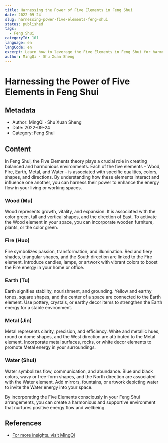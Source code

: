 ```yaml
---
title: Harnessing the Power of Five Elements in Feng Shui
date: 2022-09-24
slug: harnessing-power-five-elements-feng-shui
status: published
tags:
  - Feng Shui
categoryId: 101
language: en
langCode: en
excerpt: Learn how to leverage the Five Elements in Feng Shui for harmonious energy flow.
author: MingQi · Shu Xuan Sheng
---
```


# Harnessing the Power of Five Elements in Feng Shui

## Metadata
- Author: MingQi · Shu Xuan Sheng
- Date: 2022-09-24
- Category: Feng Shui

## Content
In Feng Shui, the Five Elements theory plays a crucial role in creating balanced and harmonious environments. Each of the five elements – Wood, Fire, Earth, Metal, and Water – is associated with specific qualities, colors, shapes, and directions. By understanding how these elements interact and influence one another, you can harness their power to enhance the energy flow in your living or working spaces.

### Wood (Mu)
Wood represents growth, vitality, and expansion. It is associated with the color green, tall and vertical shapes, and the direction of East. To activate the Wood element in your space, you can incorporate wooden furniture, plants, or the color green.

### Fire (Huo)
Fire symbolizes passion, transformation, and illumination. Red and fiery shades, triangular shapes, and the South direction are linked to the Fire element. Introduce candles, lamps, or artwork with vibrant colors to boost the Fire energy in your home or office.

### Earth (Tu)
Earth signifies stability, nourishment, and grounding. Yellow and earthy tones, square shapes, and the center of a space are connected to the Earth element. Use pottery, crystals, or earthy decor items to strengthen the Earth energy for a stable environment.

### Metal (Jin)
Metal represents clarity, precision, and efficiency. White and metallic hues, round or dome shapes, and the West direction are attributed to the Metal element. Incorporate metal surfaces, rocks, or white decor elements to promote Metal energy in your surroundings.

### Water (Shui)
Water symbolizes flow, communication, and abundance. Blue and black colors, wavy or free-form shapes, and the North direction are associated with the Water element. Add mirrors, fountains, or artwork depicting water to invite the Water energy into your space.

By incorporating the Five Elements consciously in your Feng Shui arrangements, you can create a harmonious and supportive environment that nurtures positive energy flow and wellbeing.

## References
- [For more insights, visit MingQi](https://www.mingqi.me)